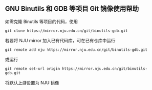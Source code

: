 
## GNU Binutils 和 GDB 等项目 Git 镜像使用帮助

如需克隆 Binutils 等项目的代码，使用

```
git clone https://mirror.nju.edu.cn/git/binutils-gdb.git
```

若要将 NJU mirror 加入已有代码库，可在已有仓库中运行

```
git remote add nju https://mirror.nju.edu.cn/git/binutils-gdb.git
```

或运行

```
git remote set-url origin https://mirror.nju.edu.cn/git/binutils-gdb.git
```

将默认上游设置为 NJU 镜像
